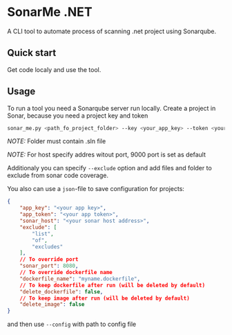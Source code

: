 # SonarMe .NET
A CLI tool to automate process of scanning .net project using Sonarqube.

## Quick start

Get code localy and use the tool.

## Usage

To run a tool you need a Sonarqube server run locally.
Create a project in Sonar, because you need a project key and token

```sh
sonar_me.py <path_fo_project_folder> --key <your_app_key> --token <your_app_token> --host <sonarqube_host_address>
```

_NOTE:_ Folder must contain .sln file

_NOTE:_ For host specify addres witout port, 9000 port is set as default

Additionaly you can specify `--exclude` option and add files and folder to exclude from sonar code coverage.

You also can use a `json`-file to save configuration for projects:

```json
{
    "app_key": "<your app key>",
    "app_token": "<your app token>",
    "sonar_host": "<your sonar host address>",
    "exclude": [
        "list",
        "of",
        "excludes"
    ],
    // To override port
    "sonar_port": 8080,
    // To override dockerfile name
    "dockerfile_name": "myname.dockerfile",
    // To keep dockerfile after run (will be deleted by default)
    "delete_dockerfile": false,
    // To keep image after run (will be deleted by default)
    "delete_image": false
}
```
and then use `--config` with path to config file
